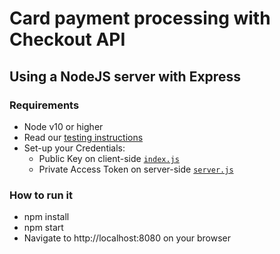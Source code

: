 # Card payment processing with Checkout API

## Using a NodeJS server with Express

### Requirements
- Node v10 or higher
- Read our [testing instructions](https://developers.mercadopago.com/en/guides/payments/api/testing)
- Set-up your Credentials: 
  - Public Key on client-side [`index.js`](https://github.com/mercadopago/card-payment-sample/client/js/index.js#L2)
  - Private Access Token on server-side [`server.js`](https://github.com/mercadopago/card-payment-sample/server/node/server.js#L6)

### How to run it
- npm install
- npm start
- Navigate to http://localhost:8080 on your browser